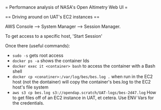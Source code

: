
= Performance analysis of NASA's Open Altimetry Web UI =

== Driving around on UAT's EC2 instances ==

AWS Console --> System Manager --> Session Manager. 

To get access to a specific host, 'Start Session'

Once there (useful commands):

* `sudo -s` gets root access
* `docker ps -a` shows the container Ids
* `docker exec it <container> bash` to access the container with a Bash shell
* `docker cp <conatiner>:/var/log/bes/bes.log .` when run in the EC2 host (not the dontainer) will copy the container's bes.log to the EC2 host's file system
* `aws s3 cp bes.log s3://opendap.scratch/UAT-logs/bes-2d47.log` How to get files off of an EC2 instance in UAT, et cetera. Use ENV Vars for the credentials.



